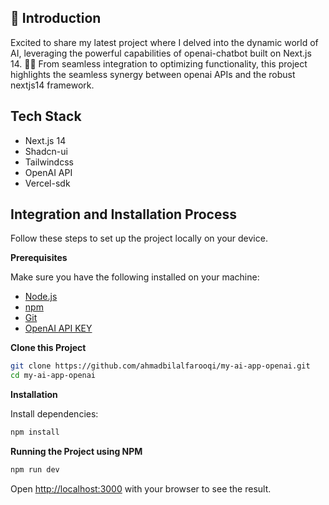 ## <a name="introduction">🤖 Introduction</a>

Excited to share my latest project where I delved into the dynamic world of AI, leveraging the powerful capabilities of openai-chatbot built on Next.js 14. 🚀🔥
From seamless integration to optimizing functionality, this project highlights the seamless synergy between openai APIs and the robust nextjs14 framework.

## <a name="tech-stack">Tech Stack</a>

- Next.js 14
- Shadcn-ui
- Tailwindcss
- OpenAI API
- Vercel-sdk

## <a name="quick-start">Integration and Installation Process</a>

Follow these steps to set up the project locally on your device.

**Prerequisites**

Make sure you have the following installed on your machine:

- [Node.js](https://nodejs.org/en)
- [npm](https://www.npmjs.com/)
- [Git](https://git-scm.com/)
- [OpenAI API KEY](https://platform.openai.com/docs/api-reference)

**Clone this Project**

```bash
git clone https://github.com/ahmadbilalfarooqi/my-ai-app-openai.git
cd my-ai-app-openai
```

**Installation**

Install dependencies:

```bash
npm install
```

**Running the Project using NPM**

```bash
npm run dev
```

Open [http://localhost:3000](http://localhost:3000) with your browser to see the result.
